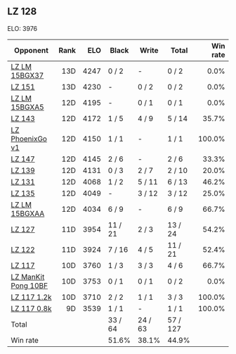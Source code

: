 ## LZ 128 ##

ELO: 3976

Opponent | Rank | ELO | Black | Write | Total | Win rate
---------|-----:|----:|-------|-------|-------|-------:
[LZ LM 15BGX37](LZ%20LM%2015BGX37.md) | 13D | 4247 | 0 / 2 | - | 0 / 2 | 0.0%
[LZ 151](LZ%20151.md) | 13D | 4230 | - | 0 / 2 | 0 / 2 | 0.0%
[LZ LM 15BGXA5](LZ%20LM%2015BGXA5.md) | 12D | 4195 | - | 0 / 1 | 0 / 1 | 0.0%
[LZ 143](LZ%20143.md) | 12D | 4172 | 1 / 5 | 4 / 9 | 5 / 14 | 35.7%
[LZ PhoenixGo v1](LZ%20PhoenixGo%20v1.md) | 12D | 4150 | 1 / 1 | - | 1 / 1 | 100.0%
[LZ 147](LZ%20147.md) | 12D | 4145 | 2 / 6 | - | 2 / 6 | 33.3%
[LZ 139](LZ%20139.md) | 12D | 4131 | 0 / 3 | 2 / 7 | 2 / 10 | 20.0%
[LZ 131](LZ%20131.md) | 12D | 4068 | 1 / 2 | 5 / 11 | 6 / 13 | 46.2%
[LZ 135](LZ%20135.md) | 12D | 4049 | - | 3 / 12 | 3 / 12 | 25.0%
[LZ LM 15BGXAA](LZ%20LM%2015BGXAA.md) | 12D | 4034 | 6 / 9 | - | 6 / 9 | 66.7%
[LZ 127](LZ%20127.md) | 11D | 3954 | 11 / 21 | 2 / 3 | 13 / 24 | 54.2%
[LZ 122](LZ%20122.md) | 11D | 3924 | 7 / 16 | 4 / 5 | 11 / 21 | 52.4%
[LZ 117](LZ%20117.md) | 10D | 3760 | 1 / 3 | 3 / 3 | 4 / 6 | 66.7%
[LZ ManKit Pong 10BF](LZ%20ManKit%20Pong%2010BF.md) | 10D | 3753 | 0 / 1 | 0 / 1 | 0 / 2 | 0.0%
[LZ 117 1.2k](LZ%20117%201.2k.md) | 10D | 3710 | 2 / 2 | 1 / 1 | 3 / 3 | 100.0%
[LZ 117 0.8k](LZ%20117%200.8k.md) | 9D | 3539 | 1 / 1 | - | 1 / 1 | 100.0%
Total | | | 33 / 64 | 24 / 63 | 57 / 127 | 
Win rate| | | 51.6% | 38.1% | 44.9% | 
